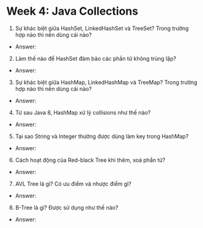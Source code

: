 
# Week 4: Java Collections

1. Sự khác biệt giữa HashSet, LinkedHashSet và TreeSet? Trong trường hợp nào thì nên dùng cái nào?

- Answer:

2. Làm thế nào để HashSet đảm bảo các phần tử không trùng lặp?

- Answer:

3. Sự khác biệt giữa HashMap, LinkedHashMap và TreeMap? Trong trường hợp nào thì nên dùng cái nào?

- Answer:

4. Từ sau Java 8, HashMap xử lý collisions như thế nào?

- Answer:

5. Tại sao String và Integer thường được dùng làm key trong HashMap?
- Answer:

6. Cách hoạt động của Red-black Tree khi thêm, xoá phần tử?
- Answer:

7. AVL Tree là gì? Có ưu điểm và nhược điểm gì?
- Answer:

8. B-Tree là gì? Được sử dụng như thế nào?
- Answer:
